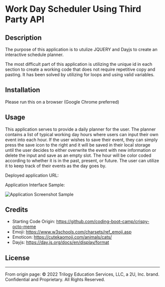 # Work Day Scheduler Using Third Party API

## Description

The purpose of this application is to utulize JQUERY and Dayjs to create an interactive schedule planner. 

The most difficult part of this application is utilizing the unique id in each section to create a working code that does not require repetitive copy and pasting. It has been solved by utilizing for loops and using valid variables. 

## Installation

Please run this on a browser (Google Chrome preferred)

## Usage

This application serves to provide a daily planner for the user. The planner contains a list of typical working day hours where users can input their own event into each hour. If the user wishes to save their event, they can simply press the save icon to the right and it will be saved in their local storage until the user decides to either overwrite the event with new information or delete the input and save as an empty slot. The hour will be color coded according to whether it is in the past, present, or future. The user can utilize it to keep track of their events as the day goes by.

Deployed application URL:



Application Interface Sample:

![Application Screenshot Sample]()

## Credits
* Starting Code Origin: https://github.com/coding-boot-camp/crispy-octo-meme
* Emoji: https://www.w3schools.com/charsets/ref_emoji.asp
* Emoticon: https://cutekaomoji.com/animals/cats/
* Dayjs: https://day.js.org/docs/en/display/format



## License
- - -
From origin page:
© 2022 Trilogy Education Services, LLC, a 2U, Inc. brand. Confidential and Proprietary. All Rights Reserved.
